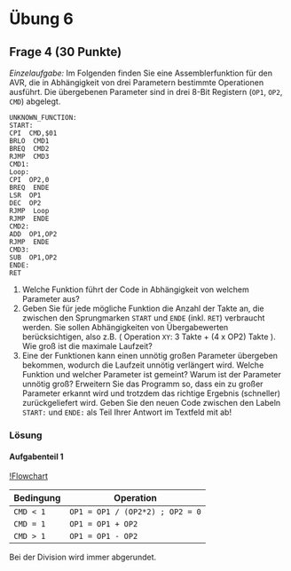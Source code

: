 # Übung 6

## Frage 4 (30 Punkte)

*Einzelaufgabe:* Im Folgenden finden Sie eine Assemblerfunktion für den AVR, die in Abhängigkeit von drei Parametern bestimmte Operationen ausführt. Die übergebenen Parameter sind in drei 8-Bit Registern (`OP1`, `OP2`, `CMD`) abgelegt.

```Assembly
UNKNOWN_FUNCTION:
START:
CPI  CMD,$01
BRLO  CMD1
BREQ  CMD2
RJMP  CMD3
CMD1:
Loop:
CPI  OP2,0
BREQ  ENDE
LSR  OP1
DEC  OP2
RJMP  Loop
RJMP  ENDE
CMD2:
ADD  OP1,OP2
RJMP  ENDE
CMD3:
SUB  OP1,OP2
ENDE:
RET
```

1. Welche Funktion führt der Code in Abhängigkeit von welchem Parameter aus?
2. Geben Sie für jede mögliche Funktion die Anzahl der Takte an, die zwischen den Sprungmarken `START` und `ENDE` (inkl. `RET`) verbraucht werden. Sie sollen Abhängigkeiten von Übergabewerten berücksichtigen, also z.B. ( Operation `XY`: 3 Takte + (4 x OP2) Takte ). Wie groß ist die maximale Laufzeit?
3. Eine der Funktionen kann einen unnötig großen Parameter übergeben bekommen, wodurch die Laufzeit unnötig verlängert wird. Welche Funktion und welcher Parameter ist gemeint? Warum ist der Parameter unnötig groß? Erweitern Sie das Programm so, dass ein zu großer Parameter erkannt wird und trotzdem das richtige Ergebnis (schneller) zurückgeliefert wird. Geben Sie den neuen Code zwischen den Labeln `START:` und `ENDE:` als Teil Ihrer Antwort im Textfeld mit ab!

### Lösung

#### Aufgabenteil 1

[!Flowchart](aufgabe6-flowchart.png)

| Bedingung | Operation                       |
| --------- | ------------------------------- |
| `CMD < 1` | `OP1 = OP1 / (OP2*2) ; OP2 = 0` |
| `CMD = 1` | `OP1 = OP1 + OP2`               |
| `CMD > 1` | `OP1 = OP1 - OP2`               |

Bei der Division wird immer abgerundet.
